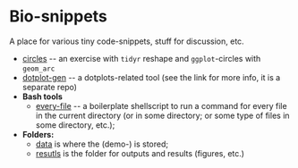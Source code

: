 # Bio-snippets
A place for various tiny code-snippets, stuff for discussion, etc.

- [circles](./circles.ipynb) -- an exercise with `tidyr` reshape and `ggplot`-circles with `geom_arc`
- [dotplot-gen](https://github.com/alex-bochkarev/dotplot-gen) -- a dotplots-related tool (see the link for more info, it is a separate repo)
- **Bash tools**
  - [every-file](./run_for_every_file.sh) -- a boilerplate shellscript to run a command for every file in the current directory (or in some directory; or some type of files in some directory, etc.);
- **Folders:**
  - [data](./data/) is where the (demo-) is stored;
  - [resutls](./results/) is the folder for outputs and results (figures, etc.)
